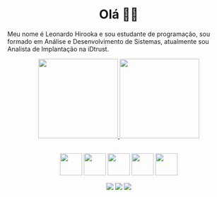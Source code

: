 <h1 align="center">Olá 👋🏻</h1> 
<p>Meu nome é Leonardo Hirooka e sou estudante de programação, sou formado em Análise e Desenvolvimento de Sistemas, atualmente sou Analista de Implantação na iDtrust.
</p>
  
<div align="center">
<a href="https://github.com/Hirook4">
<img height="180em" src="https://github-readme-stats.vercel.app/api?username=Hirook4&show_icons=true&include_all_commits=true&count_private=true&theme=dark"/> 
<img height="180em" src="https://github-readme-stats.vercel.app/api/top-langs/?username=Hirook4&layout=compact&langs_count=8&theme=dark"/>
</a>

</br>
</br>

<p align="center"> 
<img src="https://skillicons.dev/icons?i=html" height="50"/>
<img src="https://skillicons.dev/icons?i=css" height="50"/>
<img src="https://skillicons.dev/icons?i=js" height="50"/>
<img src="https://skillicons.dev/icons?i=vscode" height="50"/>
<img src="https://skillicons.dev/icons?i=git" height="50"/>
</p>
       
<div align="center">
<a href="mailto:leonardohirooka@hotmail.com" target="_blank"><img src="https://img.shields.io/badge/Email-000000?style=for-the-badge&logo=gmail&logoColor=white" target="_blank"></a>
<a href="https://www.linkedin.com/in/leonardohirooka/" target="_blank"><img src="https://img.shields.io/badge/-LinkedIn-0072b1?style=for-the-badge&logo=linkedin&logoColor=white" target="_blank"></a>
<a href="https://www.instagram.com/leohirooka" target="_blank"><img src="https://img.shields.io/badge/-Instagram-cd486b?style=for-the-badge&logo=instagram&logoColor=white" target="_blank"></a>   
</div>
